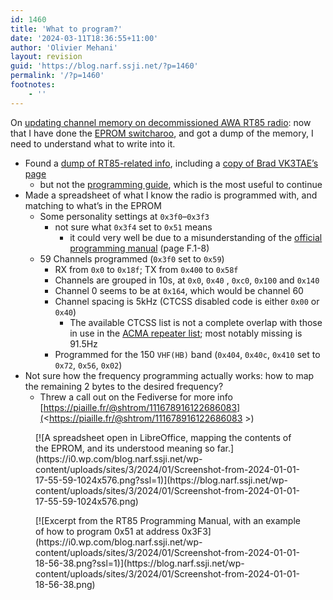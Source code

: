 ```yaml
---
id: 1460
title: 'What to program?'
date: '2024-03-11T18:36:55+11:00'
author: 'Olivier Mehani'
layout: revision
guid: 'https://blog.narf.ssji.net/?p=1460'
permalink: '/?p=1460'
footnotes:
    - ''
---
```


On [updating channel memory on decommissioned AWA RT85 radio](https://blog.narf.ssji.net/2023/11/25/updating-channel-memory-awa-rt85-ham-radio/): now that I have done the [EPROM switcharoo](https://blog.narf.ssji.net/2023/12/31/eprom-switcharoo/), and got a dump of the memory, I need to understand what to write into it.

- Found a [dump of RT85-related info](http://www.unixsupport.com.au/hamradio/radios/awa/rt85/), including a [copy of Brad VK3TAE’s page](http://www.unixsupport.com.au/hamradio/radios/awa/rt85/rt85mods2.html)
    - but not the [programming guide](https://web.archive.org/web/20050615023352/http://keycom.d2.net.au/rt85.pdf), which is the most useful to continue
- Made a spreadsheet of what I know the radio is programmed with, and matching to what’s in the EPROM 
    - Some personality settings at `0x3f0`–`0x3f3`
        - not sure what `0x3f4` set to `0x51` means 
            - it could very well be due to a misunderstanding of the [official programming manual](http://www.unixsupport.com.au/hamradio/radios/awa/rt85/rt85%20manual.pdf) (page F.1-8)
    - 59 Channels programmed (`0x3f0` set to `0x59`) 
        - RX from `0x0` to `0x18f`; TX from `0x400` to `0x58f`
        - Channels are grouped in 10s, at `0x0`, `0x40` , `0xc0`, `0x100` and `0x140`
        - Channel 0 seems to be at `0x164`, which would be channel 60
        - Channel spacing is 5kHz (CTCSS disabled code is either `0x00` or `0x40`) 
            - The available CTCSS list is not a complete overlap with those in use in the [ACMA repeater list](https://www.wia.org.au/members/repeaters/data/documents/Repeater%20Directory%20231229.pdf); most notably missing is 91.5Hz
        - Programmed for the 150 `VHF(HB)` band (`0x404`, `0x40c`, `0x410` set to `0x72`, `0x56`, `0x02`)
- Not sure how the frequency programming actually works: how to map the remaining 2 bytes to the desired frequency? 
    - Threw a call out on the Fediverse for more info [https://piaille.fr/@shtrom/111678916122686083](<https://piaille.fr/@shtrom/111678916122686083 >)

<figure class="wp-block-gallery has-nested-images columns-default is-cropped wp-block-gallery-106 is-layout-flex wp-block-gallery-is-layout-flex"></figure><div class="wp-block-jetpack-tiled-gallery aligncenter is-style-rectangular"><div class="tiled-gallery__gallery"><div class="tiled-gallery__row"><div class="tiled-gallery__col" style="flex-basis:45.86143%"><figure class="tiled-gallery__item">[![A spreadsheet open in LibreOffice, mapping the contents of the EPROM, and its understood meaning so far.](https://i0.wp.com/blog.narf.ssji.net/wp-content/uploads/sites/3/2024/01/Screenshot-from-2024-01-01-17-55-59-1024x576.png?ssl=1)](https://blog.narf.ssji.net/wp-content/uploads/sites/3/2024/01/Screenshot-from-2024-01-01-17-55-59-1024x576.png)</figure></div><div class="tiled-gallery__col" style="flex-basis:54.13857%"><figure class="tiled-gallery__item">[![Excerpt from the RT85 Programming Manual, with an example of how to program 0x51 at address 0x3F3](https://i0.wp.com/blog.narf.ssji.net/wp-content/uploads/sites/3/2024/01/Screenshot-from-2024-01-01-18-56-38.png?ssl=1)](https://blog.narf.ssji.net/wp-content/uploads/sites/3/2024/01/Screenshot-from-2024-01-01-18-56-38.png)</figure></div></div></div></div>